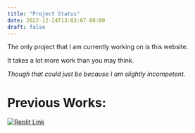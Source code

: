 ```yaml
---
title: "Project Status"
date: 2022-12-24T13:03:07-08:00
draft: false
---
```


The only project that I am currently working on is this website.

It takes a lot more work than you may think.

*Though that could just be because I am slightly incompetent.*


# Previous Works:

[![Replit Link](https://jocular-marzipan-1cbc43.netlify.app/images/replitLogoV4.png)](https://replit.com/@tanishkthoria)

